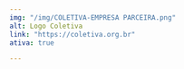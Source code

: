 ```yaml
---
img: "/img/COLETIVA-EMPRESA PARCEIRA.png"
alt: Logo Coletiva
link: "https://coletiva.org.br"
ativa: true

---
```

